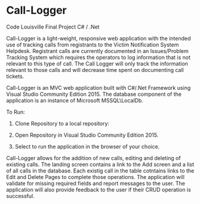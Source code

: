 # Call-Logger
Code Louisville Final Project
C# / .Net


Call-Logger is a light-weight, responsive web application with the intended use of tracking calls from registrants to the Victim Notification System Helpdesk.  Registrant calls are currently documented in an Issues/Problem Tracking System which requires the operators to log information that is not relevant to this type of call.  The Call Logger will only track the information relevant to those calls and will decrease time spent on documenting call tickets.

Call-Logger is an MVC web application built with C#/.Net Framework using Visual Studio Community Edition 2015.  The database component of the application is an instance of Microsoft MSSQL\LocalDb.

To Run:
  1. Clone Repository to a local repository:

  2. Open Repository in Visual Studio Community Edition 2015.
  3. Select to run the application in the browser of your choice.

Call-Logger allows for the addition of new calls, editing and deleting of existing calls.  The landing screen contains a link to the Add screen and a list of all calls in the database.  Each existig call in the table cotntains links to the Edit and Delete Pages to complete those operations.  The application will validate for missing required fields and report messages to the user.  The application will also provide feedback to the user if their CRUD operation is successful.
